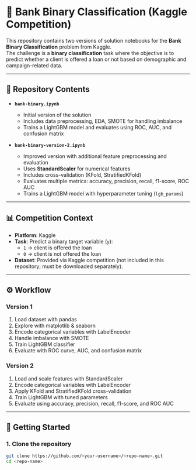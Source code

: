 # 🏦 Bank Binary Classification (Kaggle Competition)

This repository contains two versions of solution notebooks for the **Bank Binary Classification** problem from Kaggle.  
The challenge is a **binary classification** task where the objective is to predict whether a client is offered a loan or not based on demographic and campaign-related data.  

---

## 📂 Repository Contents
- **`bank-binary.ipynb`**  
  - Initial version of the solution  
  - Includes data preprocessing, EDA, SMOTE for handling imbalance  
  - Trains a LightGBM model and evaluates using ROC, AUC, and confusion matrix  

- **`bank-binary-version-2.ipynb`**  
  - Improved version with additional feature preprocessing and evaluation  
  - Uses **StandardScaler** for numerical features  
  - Includes cross-validation (KFold, StratifiedKFold)  
  - Evaluates multiple metrics: accuracy, precision, recall, f1-score, ROC AUC  
  - Trains a LightGBM model with hyperparameter tuning (`lgb_params`)  

---

## 📊 Competition Context
- **Platform**: Kaggle  
- **Task**: Predict a binary target variable (`y`):  
  - `1` → client is offered the loan
  - `0` → client is not offered the loan  
- **Dataset**: Provided via Kaggle competition (not included in this repository; must be downloaded separately).  

---

## ⚙️ Workflow

### Version 1
1. Load dataset with pandas  
2. Explore with matplotlib & seaborn  
3. Encode categorical variables with LabelEncoder  
4. Handle imbalance with SMOTE  
5. Train LightGBM classifier  
6. Evaluate with ROC curve, AUC, and confusion matrix  

### Version 2
1. Load and scale features with StandardScaler  
2. Encode categorical variables with LabelEncoder  
3. Apply KFold and StratifiedKFold cross-validation  
4. Train LightGBM with tuned parameters  
5. Evaluate using accuracy, precision, recall, f1-score, and ROC AUC  

---

## 🚀 Getting Started

### 1. Clone the repository
```bash
git clone https://github.com/<your-username>/<repo-name>.git
cd <repo-name>
